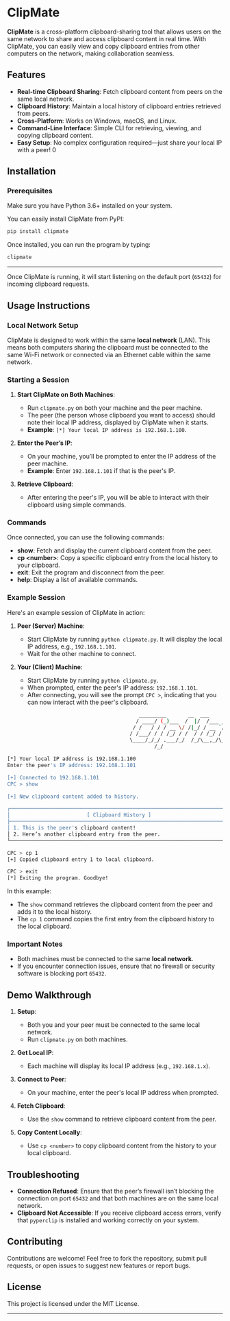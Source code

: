 # ClipMate

**ClipMate** is a cross-platform clipboard-sharing tool that allows users on the same network to share and access clipboard content in real time. With ClipMate, you can easily view and copy clipboard entries from other computers on the network, making collaboration seamless.

## Features

- **Real-time Clipboard Sharing**: Fetch clipboard content from peers on the same local network.
- **Clipboard History**: Maintain a local history of clipboard entries retrieved from peers.
- **Cross-Platform**: Works on Windows, macOS, and Linux.
- **Command-Line Interface**: Simple CLI for retrieving, viewing, and copying clipboard content.
- **Easy Setup**: No complex configuration required—just share your local IP with a peer!
0
## Installation

### Prerequisites

Make sure you have Python 3.6+ installed on your system.

You can easily install ClipMate from PyPI:

```bash
pip install clipmate
```
Once installed, you can run the program by typing:

```bash
clipmate
```
---
Once ClipMate is running, it will start listening on the default port (`65432`) for incoming clipboard requests.

## Usage Instructions

### Local Network Setup

ClipMate is designed to work within the same **local network** (LAN). This means both computers sharing the clipboard must be connected to the same Wi-Fi network or connected via an Ethernet cable within the same network.

### Starting a Session

1. **Start ClipMate on Both Machines**: 
   - Run `clipmate.py` on both your machine and the peer machine.
   - The peer (the person whose clipboard you want to access) should note their local IP address, displayed by ClipMate when it starts.
   - **Example**: `[*] Your local IP address is 192.168.1.100`.

2. **Enter the Peer’s IP**: 
   - On your machine, you’ll be prompted to enter the IP address of the peer machine.
   - **Example**: Enter `192.168.1.101` if that is the peer's IP.

3. **Retrieve Clipboard**: 
   - After entering the peer's IP, you will be able to interact with their clipboard using simple commands.

### Commands

Once connected, you can use the following commands:

- **show**: Fetch and display the current clipboard content from the peer.
- **cp \<number\>**: Copy a specific clipboard entry from the local history to your clipboard.
- **exit**: Exit the program and disconnect from the peer.
- **help**: Display a list of available commands.

### Example Session

Here's an example session of ClipMate in action:

1. **Peer (Server) Machine**:
   - Start ClipMate by running `python clipmate.py`. It will display the local IP address, e.g., `192.168.1.101`.
   - Wait for the other machine to connect.

2. **Your (Client) Machine**:
   - Start ClipMate by running `python clipmate.py`.
   - When prompted, enter the peer's IP address: `192.168.1.101`.
   - After connecting, you will see the prompt `CPC >`, indicating that you can now interact with the peer's clipboard.

```bash
                                           _________       __  ___      __
                                          / ____/ (_)___  /  |/  /___ _/ /____
                                         / /   / / / __ \/ /|_/ / __ `/ __/ _ \
                                        / /___/ / / /_/ / /  / / /_/ / /_/  __/
                                        \____/_/_/ .___/_/  /_/\__,_/\__/\___/
                                                /_/

[*] Your local IP address is 192.168.1.100
Enter the peer's IP address: 192.168.1.101

[+] Connected to 192.168.1.101
CPC > show

[+] New clipboard content added to history.

┌──────────────────────────────────────────────────────────────────────┐
│                         [ Clipboard History ]                        │
├──────────────────────────────────────────────────────────────────────┤
│ 1. This is the peer's clipboard content!                             │
│ 2. Here’s another clipboard entry from the peer.                     │
└──────────────────────────────────────────────────────────────────────┘

CPC > cp 1
[+] Copied clipboard entry 1 to local clipboard.

CPC > exit
[*] Exiting the program. Goodbye!
```

In this example:
- The `show` command retrieves the clipboard content from the peer and adds it to the local history.
- The `cp 1` command copies the first entry from the clipboard history to the local clipboard.

### Important Notes

- Both machines must be connected to the same **local network**.
- If you encounter connection issues, ensure that no firewall or security software is blocking port `65432`.

## Demo Walkthrough

1. **Setup**: 
   - Both you and your peer must be connected to the same local network.
   - Run `clipmate.py` on both machines.
   
2. **Get Local IP**: 
   - Each machine will display its local IP address (e.g., `192.168.1.x`).
   
3. **Connect to Peer**: 
   - On your machine, enter the peer's local IP address when prompted.

4. **Fetch Clipboard**: 
   - Use the `show` command to retrieve clipboard content from the peer.
   
5. **Copy Content Locally**: 
   - Use `cp <number>` to copy clipboard content from the history to your local clipboard.

## Troubleshooting

- **Connection Refused**: Ensure that the peer’s firewall isn’t blocking the connection on port `65432` and that both machines are on the same local network.
- **Clipboard Not Accessible**: If you receive clipboard access errors, verify that `pyperclip` is installed and working correctly on your system.

## Contributing

Contributions are welcome! Feel free to fork the repository, submit pull requests, or open issues to suggest new features or report bugs.

## License

This project is licensed under the MIT License.

---
